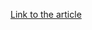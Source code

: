 [Link to the article](https://blog.trendmicro.com/trendlabs-security-intelligence/qnodeservice-node-js-trojan-spread-via-covid-19-lure/)
